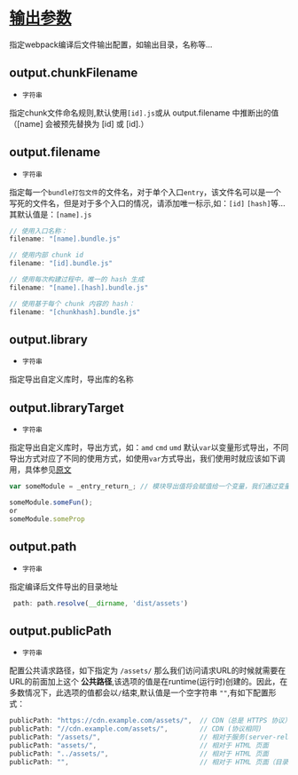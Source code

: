 # [输出参数](https://doc.webpack-china.org/configuration/output/)

指定webpack编译后文件输出配置，如输出目录，名称等...

## output.chunkFilename

- `字符串`

 指定chunk文件命名规则,默认使用`[id].js`或从 output.filename 中推断出的值（[name] 会被预先替换为 [id] 或 [id].）

## output.filename

- `字符串` 

 指定每一个`bundle打包文件`的文件名，对于单个入口`entry`，该文件名可以是一个写死的文件名，但是对于多个入口的情况，请添加唯一标示,如：`[id]` `[hash]`等...其默认值是：`[name].js`

 ```js
// 使用入口名称：
filename: "[name].bundle.js"

// 使用内部 chunk id
filename: "[id].bundle.js"

// 使用每次构建过程中，唯一的 hash 生成
filename: "[name].[hash].bundle.js"

// 使用基于每个 chunk 内容的 hash：
filename: "[chunkhash].bundle.js"
 ```

## output.library

- `字符串` 

指定导出自定义库时，导出库的名称

## output.libraryTarget

- `字符串` 

指定导出自定义库时，导出方式，如：`amd` `cmd` `umd` 默认`var`以变量形式导出，不同导出方式对应了不同的使用方式，如使用`var`方式导出，我们使用时就应该如下调用，具体参见[原文](https://doc.webpack-china.org/configuration/output/#output-librarytarget)

```js
var someModule = _entry_return_; // 模块导出值将会赋值给一个变量，我们通过变量调用导出值（方法或属性）

someModule.someFun();
or
someModule.someProp
```

## output.path

- `字符串` 

 指定编译后文件导出的目录地址  

 ```js
  path: path.resolve(__dirname, 'dist/assets')
 ```

 ## output.publicPath

 - `字符串`

 配置公共请求路径，如下指定为 `/assets/` 那么我们访问请求URL的时候就需要在URL的前面加上这个 **公共路径**,该选项的值是在runtime(运行时)创建的。因此，在多数情况下，此选项的值都会以`/`结束,默认值是一个空字符串 `""`,有如下配置形式：

 ```js
publicPath: "https://cdn.example.com/assets/",  // CDN（总是 HTTPS 协议）
publicPath: "//cdn.example.com/assets/",        // CDN (协议相同)
publicPath: "/assets/",                         // 相对于服务(server-relative)
publicPath: "assets/",                          // 相对于 HTML 页面
publicPath: "../assets/",                       // 相对于 HTML 页面
publicPath: "",                                 // 相对于 HTML 页面（目录相同）
 ```
